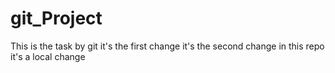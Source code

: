 # git_Project
This is the task by git
it's the first change
it's the second change in this repo
it's a local change 

